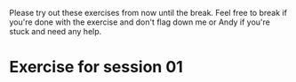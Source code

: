 
Please try out these exercises from now until the break. Feel free to break if you're done with the exercise and don't flag down me or Andy if you're stuck and need any help.

# Exercise for session 01

